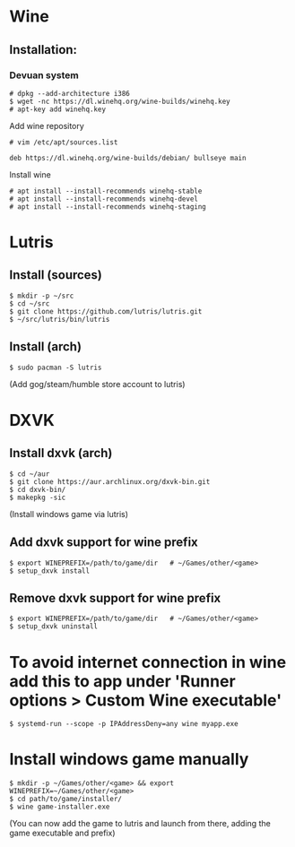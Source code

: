 # Wine
## Installation:
### Devuan system
```shell
# dpkg --add-architecture i386
$ wget -nc https://dl.winehq.org/wine-builds/winehq.key
# apt-key add winehq.key
```
Add wine repository
```shell
# vim /etc/apt/sources.list

deb https://dl.winehq.org/wine-builds/debian/ bullseye main
```
Install wine
```shell
# apt install --install-recommends winehq-stable
# apt install --install-recommends winehq-devel
# apt install --install-recommends winehq-staging
```


# Lutris
## Install (sources)
```shell
$ mkdir -p ~/src
$ cd ~/src
$ git clone https://github.com/lutris/lutris.git
$ ~/src/lutris/bin/lutris
```

## Install (arch)
```shell
$ sudo pacman -S lutris
```

(Add gog/steam/humble store account to lutris)

# DXVK
## Install dxvk (arch)
```shell
$ cd ~/aur
$ git clone https://aur.archlinux.org/dxvk-bin.git
$ cd dxvk-bin/
$ makepkg -sic
```

(Install windows game via lutris)

## Add dxvk support for wine prefix
```shell
$ export WINEPREFIX=/path/to/game/dir   # ~/Games/other/<game>
$ setup_dxvk install
```

## Remove dxvk support for wine prefix
```shell
$ export WINEPREFIX=/path/to/game/dir   # ~/Games/other/<game>
$ setup_dxvk uninstall
```

# To avoid internet connection in wine add this to app under 'Runner options > Custom Wine executable'
```shell
$ systemd-run --scope -p IPAddressDeny=any wine myapp.exe
```


# Install windows game manually
```shell
$ mkdir -p ~/Games/other/<game> && export WINEPREFIX=~/Games/other/<game>
$ cd path/to/game/installer/
$ wine game-installer.exe
```
(You can now add the game to lutris and launch from there, adding the game executable and prefix)

